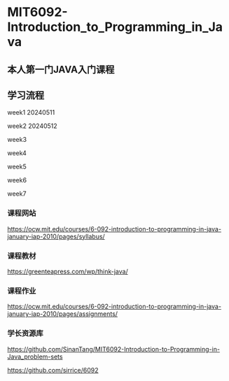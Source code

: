 # MIT6092-Introduction_to_Programming_in_Java
## 本人第一门JAVA入门课程

## 学习流程
week1 20240511

week2 20240512

week3

week4

week5

week6

week7



### 课程网站

https://ocw.mit.edu/courses/6-092-introduction-to-programming-in-java-january-iap-2010/pages/syllabus/

### 课程教材

https://greenteapress.com/wp/think-java/

### 课程作业

https://ocw.mit.edu/courses/6-092-introduction-to-programming-in-java-january-iap-2010/pages/assignments/

### 学长资源库

https://github.com/SinanTang/MIT6092-Introduction-to-Programming-in-Java_problem-sets

https://github.com/sirrice/6092

